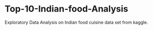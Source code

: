 # Top-10-Indian-food-Analysis
Exploratory Data Analysis on Indian food cuisine data set from kaggle. 
